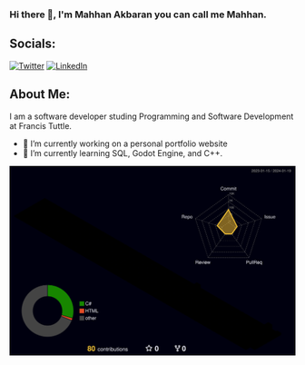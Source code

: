 ### Hi there 👋, I'm Mahhan Akbaran you can call me Mahhan.

## Socials:
<a href="http://www.twitter.com/mahhanakbaran"><img src="https://www.svgrepo.com/show/475689/twitter-color.svg" alt="Twitter" width="35px"/></a>
<a href="https://www.linkedin.com/in/mahhan-akbaran/"><img src="https://www.svgrepo.com/show/448234/linkedin.svg" alt="LinkedIn" width="35px"/></a>


## About Me:
I am a software developer studing Programming and Software Development at Francis Tuttle.


- 🔭 I’m currently working on a personal portfolio website
- 🌱 I’m currently learning SQL, Godot Engine, and C++.



![](./profile-3d-contrib/profile-night-rainbow.svg)
